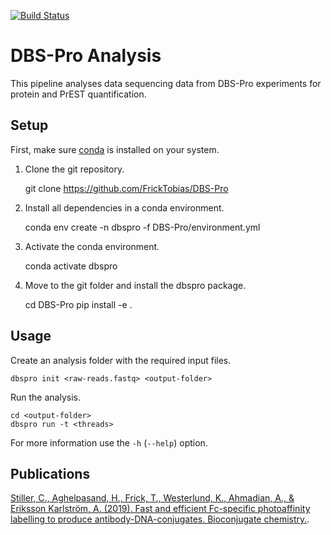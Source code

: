 [![Build Status](https://travis-ci.org/FrickTobias/DBS-Pro.svg)](https://travis-ci.org/FrickTobias/DBS-Pro)

# DBS-Pro Analysis

This pipeline analyses data sequencing data from DBS-Pro experiments for protein and PrEST quantification.

## Setup

First, make sure [conda](https://docs.conda.io/projects/conda/en/latest/user-guide/install/) is installed on your system.

1. Clone the git repository.

      git clone https://github.com/FrickTobias/DBS-Pro

2. Install all dependencies in a conda environment.

      conda env create -n dbspro -f DBS-Pro/environment.yml

3. Activate the conda environment.

      conda activate dbspro

4. Move to the git folder and install the dbspro package.

      cd DBS-Pro
      pip install -e .
    
## Usage

Create an analysis folder with the required input files.
```
dbspro init <raw-reads.fastq> <output-folder>
```
Run the analysis.
```
cd <output-folder>
dbspro run -t <threads>
```
For more information use the `-h` (`--help`) option. 

## Publications

[Stiller, C., Aghelpasand, H., Frick, T., Westerlund, K., Ahmadian, A., & Eriksson Karlström, A. (2019). Fast and efficient Fc-specific photoaffinity labelling to produce antibody-DNA-conjugates. Bioconjugate chemistry.](https://pubs.acs.org/doi/abs/10.1021/acs.bioconjchem.9b00548).